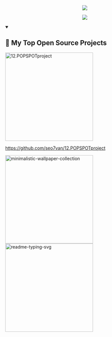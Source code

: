 <div align="center">
  <!--헤더-->
  <img src="https://capsule-render.vercel.app/api?type=venom&color=0:FF69B4,100:FA7000&height=300&section=header&text=Hellow%20SEOJIN%20World!&animation=twinkling&fontSize=70&stroke=FA7000" />
</div>

<p align="center">
  <!--헤더설명-->
  <a href="https://github.com/seo7van">
    <img src="https://readme-typing-svg.demolab.com/?lines=Full-stack%20web%20and%20app%20developer;&font=Fira%20Code&center=true&width=440&height=45&color=FA7000&vCenter=true&pause=1000&size=22" />
  </a>
</p>

<details open> 
  <!-- 탑프로젝트소개 -->
  <summary><h2>📘 My Top Open Source Projects</h2></summary>
  
  <p align="left">
    <a href="https://github.com/seo7van/12.POPSPOTproject">
      <img width="278" src="https://seo7van-github-readme-stats.vercel.app/api/pin/?username=seo7van&theme=react&bg_color=1F222E&title_color=F85D7F&hide_border=true&icon_color=F8D866&show_icons=false" alt="12.POPSPOTproject">
    </a>


</details>

https://github.com/seo7van/12.POPSPOTproject


<a href="https://github.com/DenverCoder1/minimalistic-wallpaper-collection">
<img width="278" 
  src="https://denvercoder1-github-readme-stats.vercel.app/api/pin/?username=DenverCoder1
  &repo=minimalistic-wallpaper
  &theme=react
  &bg_color=1F222E
  &title_color=F85D7F
  &hide_border=true
  &icon_color=F8D866
  &show_icons=false
  &show_description=false" 
  alt="minimalistic-wallpaper-collection"></a>


<a href="https://github.com/DenverCoder1/readme-typing-svg">
<img width="278" 
  src="https://denvercoder1-github-readme-stats.vercel.app/api/pin/?username=DenverCoder1
  &repo=readme-typing-svg
  &theme=react
  &bg_color=1F222E
  &title_color=F85D7F
  &hide_border=true
  &icon_color=F8D866
  &show_icons=false" 
  alt="readme-typing-svg"></a>
